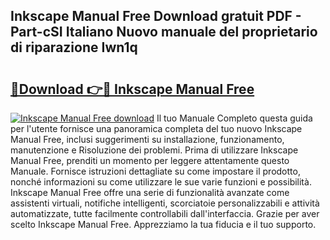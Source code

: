 ## Inkscape Manual Free Download gratuit PDF - Part-cSI Italiano Nuovo manuale del proprietario di riparazione Iwn1q

# <h2><a href="http://dfalzpg.blite.top/?on=Inkscape+Manual+Free">🔗Download 👉🔴 Inkscape Manual Free</a></h2>

[![Inkscape Manual Free download](https://i.imgur.com/lujVjoI.png)](http://dfalzpg.blite.top/?on=Inkscape+Manual+Free)
Il tuo Manuale Completo questa guida per l'utente fornisce una panoramica completa del tuo nuovo Inkscape Manual Free, inclusi suggerimenti su installazione, funzionamento, manutenzione e Risoluzione dei problemi. Prima di utilizzare Inkscape Manual Free, prenditi un momento per leggere attentamente questo Manuale. Fornisce istruzioni dettagliate su come impostare il prodotto, nonché informazioni su come utilizzare le sue varie funzioni e possibilità. Inkscape Manual Free offre una serie di funzionalità avanzate come assistenti virtuali, notifiche intelligenti, scorciatoie personalizzabili e attività automatizzate, tutte facilmente controllabili dall'interfaccia. Grazie per aver scelto Inkscape Manual Free. Apprezziamo la tua fiducia e il tuo supporto.
